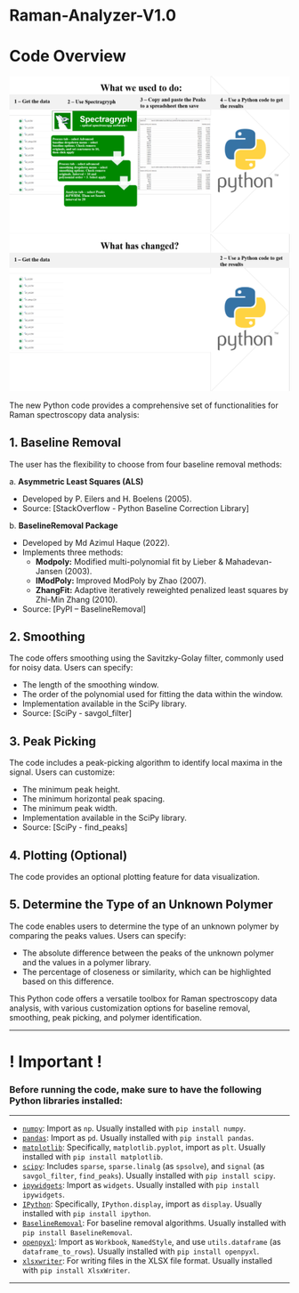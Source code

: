 # Raman-Analyzer-V1.0
# Code Overview
![Before Image](/ReadmeIMG/Before.png)
![After Image](/ReadmeIMG/After.png)


The new Python code provides a comprehensive set of functionalities for Raman spectroscopy data analysis:

## 1. Baseline Removal
The user has the flexibility to choose from four baseline removal methods:

a. **Asymmetric Least Squares (ALS)**
   - Developed by P. Eilers and H. Boelens (2005).
   - Source: [StackOverflow - Python Baseline Correction Library]

b. **BaselineRemoval Package**
   - Developed by Md Azimul Haque (2022).
   - Implements three methods:
     - **Modpoly:** Modified multi-polynomial fit by Lieber & Mahadevan-Jansen (2003).
     - **IModPoly:** Improved ModPoly by Zhao (2007).
     - **ZhangFit:** Adaptive iteratively reweighted penalized least squares by Zhi-Min Zhang (2010).
   - Source: [PyPI – BaselineRemoval]

## 2. Smoothing
The code offers smoothing using the Savitzky-Golay filter, commonly used for noisy data. Users can specify:
   - The length of the smoothing window.
   - The order of the polynomial used for fitting the data within the window.
   - Implementation available in the SciPy library.
   - Source: [SciPy - savgol_filter]

## 3. Peak Picking
The code includes a peak-picking algorithm to identify local maxima in the signal. Users can customize:
   - The minimum peak height.
   - The minimum horizontal peak spacing.
   - The minimum peak width.
   - Implementation available in the SciPy library.
   - Source: [SciPy - find_peaks]

## 4. Plotting (Optional)
The code provides an optional plotting feature for data visualization.

## 5. Determine the Type of an Unknown Polymer
The code enables users to determine the type of an unknown polymer by comparing the peaks values. Users can specify:
   - The absolute difference between the peaks of the unknown polymer and the values in a polymer library.
   - The percentage of closeness or similarity, which can be highlighted based on this difference.

This Python code offers a versatile toolbox for Raman spectroscopy data analysis, with various customization options for baseline removal, smoothing, peak picking, and polymer identification.

---
# **! Important !**
### **Before running the code, make sure to have the following Python libraries installed:**
---
- [`numpy`](https://pypi.org/project/numpy/): Import as `np`. Usually installed with `pip install numpy`.
- [`pandas`](https://pypi.org/project/pandas/): Import as `pd`. Usually installed with `pip install pandas`.
- [`matplotlib`](https://pypi.org/project/matplotlib/): Specifically, `matplotlib.pyplot`, import as `plt`. Usually installed with `pip install matplotlib`.
- [`scipy`](https://pypi.org/project/scipy/): Includes `sparse`, `sparse.linalg` (as `spsolve`), and `signal` (as `savgol_filter`, `find_peaks`). Usually installed with `pip install scipy`.
- [`ipywidgets`](https://pypi.org/project/ipywidgets/): Import as `widgets`. Usually installed with `pip install ipywidgets`.
- [`IPython`](https://pypi.org/project/ipython/): Specifically, `IPython.display`, import as `display`. Usually installed with `pip install ipython`.
- [`BaselineRemoval`](https://pypi.org/project/BaselineRemoval/): For baseline removal algorithms. Usually installed with `pip install BaselineRemoval`.
- [`openpyxl`](https://pypi.org/project/openpyxl/): Import as `Workbook`, `NamedStyle`, and use `utils.dataframe` (as `dataframe_to_rows`). Usually installed with `pip install openpyxl`.
- [`xlsxwriter`](https://pypi.org/project/XlsxWriter/): For writing files in the XLSX file format. Usually installed with `pip install XlsxWriter`.

---
